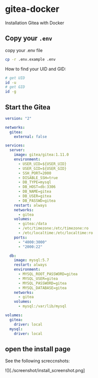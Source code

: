 # gitea-docker

Installation Gitea with Docker

## Copy your `.env`

copy your .env file

```sh
cp -r .env.example .env
```

How to find your UID and GID:

```sh
# get UID
id -u
# get GID
id -g
```

## Start the Gitea

```yaml
version: "2"

networks:
  gitea:
    external: false

services:
  server:
    image: gitea/gitea:1.11.0
    environment:
      - USER_UID=${USER_UID}
      - USER_GID=${USER_GID}
      - SSH_PORT=2000
      - DISABLE_SSH=true
      - DB_TYPE=mysql
      - DB_HOST=db:3306
      - DB_NAME=gitea
      - DB_USER=gitea
      - DB_PASSWD=gitea
    restart: always
    networks:
      - gitea
    volumes:
      - gitea:/data
      - /etc/timezone:/etc/timezone:ro
      - /etc/localtime:/etc/localtime:ro
    ports:
      - "4000:3000"
      - "2000:22"

  db:
    image: mysql:5.7
    restart: always
    environment:
      - MYSQL_ROOT_PASSWORD=gitea
      - MYSQL_USER=gitea
      - MYSQL_PASSWORD=gitea
      - MYSQL_DATABASE=gitea
    networks:
      - gitea
    volumes:
      - mysql:/var/lib/mysql

volumes:
  gitea:
    driver: local
  mysql:
    driver: local
```

## open the install page

See the following screccnshots:

!()[./screenshot/install_screenshot.png]
